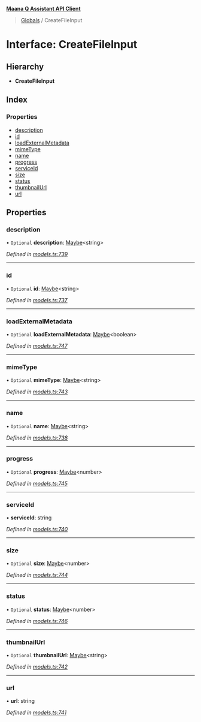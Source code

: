 **[Maana Q Assistant API Client](../README.md)**

> [Globals](../README.md) / CreateFileInput

# Interface: CreateFileInput

## Hierarchy

* **CreateFileInput**

## Index

### Properties

* [description](createfileinput.md#description)
* [id](createfileinput.md#id)
* [loadExternalMetadata](createfileinput.md#loadexternalmetadata)
* [mimeType](createfileinput.md#mimetype)
* [name](createfileinput.md#name)
* [progress](createfileinput.md#progress)
* [serviceId](createfileinput.md#serviceid)
* [size](createfileinput.md#size)
* [status](createfileinput.md#status)
* [thumbnailUrl](createfileinput.md#thumbnailurl)
* [url](createfileinput.md#url)

## Properties

### description

• `Optional` **description**: [Maybe](../README.md#maybe)\<string>

*Defined in [models.ts:739](https://github.com/maana-io/q-assistant-client/blob/develop/src/models.ts#L739)*

___

### id

• `Optional` **id**: [Maybe](../README.md#maybe)\<string>

*Defined in [models.ts:737](https://github.com/maana-io/q-assistant-client/blob/develop/src/models.ts#L737)*

___

### loadExternalMetadata

• `Optional` **loadExternalMetadata**: [Maybe](../README.md#maybe)\<boolean>

*Defined in [models.ts:747](https://github.com/maana-io/q-assistant-client/blob/develop/src/models.ts#L747)*

___

### mimeType

• `Optional` **mimeType**: [Maybe](../README.md#maybe)\<string>

*Defined in [models.ts:743](https://github.com/maana-io/q-assistant-client/blob/develop/src/models.ts#L743)*

___

### name

• `Optional` **name**: [Maybe](../README.md#maybe)\<string>

*Defined in [models.ts:738](https://github.com/maana-io/q-assistant-client/blob/develop/src/models.ts#L738)*

___

### progress

• `Optional` **progress**: [Maybe](../README.md#maybe)\<number>

*Defined in [models.ts:745](https://github.com/maana-io/q-assistant-client/blob/develop/src/models.ts#L745)*

___

### serviceId

•  **serviceId**: string

*Defined in [models.ts:740](https://github.com/maana-io/q-assistant-client/blob/develop/src/models.ts#L740)*

___

### size

• `Optional` **size**: [Maybe](../README.md#maybe)\<number>

*Defined in [models.ts:744](https://github.com/maana-io/q-assistant-client/blob/develop/src/models.ts#L744)*

___

### status

• `Optional` **status**: [Maybe](../README.md#maybe)\<number>

*Defined in [models.ts:746](https://github.com/maana-io/q-assistant-client/blob/develop/src/models.ts#L746)*

___

### thumbnailUrl

• `Optional` **thumbnailUrl**: [Maybe](../README.md#maybe)\<string>

*Defined in [models.ts:742](https://github.com/maana-io/q-assistant-client/blob/develop/src/models.ts#L742)*

___

### url

•  **url**: string

*Defined in [models.ts:741](https://github.com/maana-io/q-assistant-client/blob/develop/src/models.ts#L741)*
